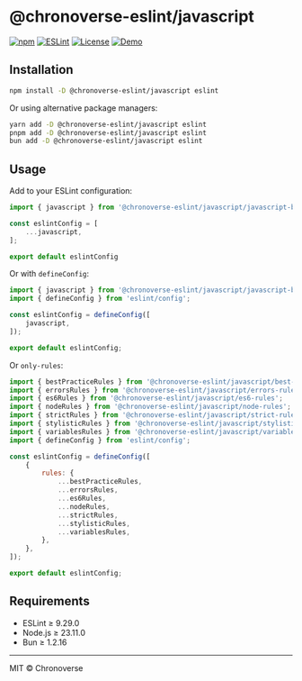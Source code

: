 # @chronoverse-eslint/javascript

[![npm](https://img.shields.io/npm/v/@chronoverse-eslint/javascript.svg)](https://www.npmjs.com/package/@chronoverse-eslint/javascript)
[![ESLint](https://img.shields.io/badge/ESLint-v9.29.0-4B32C3.svg)](https://eslint.org)
[![License](https://img.shields.io/badge/license-MIT-4B32C3.svg)](LICENSE)
[![Demo](https://img.shields.io/badge/🛠️-Config%20Inspector-4B32C3)](https://gratisvictory.github.io/chronoverse-eslint)

## Installation

```bash
npm install -D @chronoverse-eslint/javascript eslint
```

Or using alternative package managers:

```bash
yarn add -D @chronoverse-eslint/javascript eslint
pnpm add -D @chronoverse-eslint/javascript eslint
bun add -D @chronoverse-eslint/javascript eslint
```

## Usage

Add to your ESLint configuration:

```javascript
import { javascript } from '@chronoverse-eslint/javascript/javascript-base';

const eslintConfig = [
	...javascript,
];

export default eslintConfig
```

Or with `defineConfig`:

```javascript
import { javascript } from '@chronoverse-eslint/javascript/javascript-base';
import { defineConfig } from 'eslint/config';

const eslintConfig = defineConfig([
	javascript,
]);

export default eslintConfig;
```

Or `only-rules`:

```javascript
import { bestPracticeRules } from '@chronoverse-eslint/javascript/best-practice-rules';
import { errorsRules } from '@chronoverse-eslint/javascript/errors-rules';
import { es6Rules } from '@chronoverse-eslint/javascript/es6-rules';
import { nodeRules } from '@chronoverse-eslint/javascript/node-rules';
import { strictRules } from '@chronoverse-eslint/javascript/strict-rules';
import { stylisticRules } from '@chronoverse-eslint/javascript/stylistic-rules';
import { variablesRules } from '@chronoverse-eslint/javascript/variables-rules';
import { defineConfig } from 'eslint/config';

const eslintConfig = defineConfig([
	{
		rules: {
			...bestPracticeRules,
			...errorsRules,
			...es6Rules,
			...nodeRules,
			...strictRules,
			...stylisticRules,
			...variablesRules,
		},
	},
]);

export default eslintConfig;
```

## Requirements

- ESLint ≥ 9.29.0
- Node.js ≥ 23.11.0
- Bun ≥ 1.2.16

---

MIT © Chronoverse
